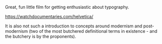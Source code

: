 Great, fun little film for getting enthusiastic about typography.

https://watchdocumentaries.com/helvetica/

It is also not such a introduction to concepts around modernism and post-modernism (two of the most butchered definitional terms in existence - and the butchery is by the proponents).